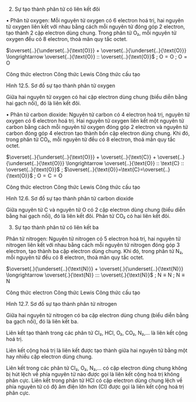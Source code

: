 2. Sự tạo thành phân tử có liên kết đôi

• Phân tử oxygen: Mỗi nguyên tử oxygen có 6 electron hoá trị, hai nguyên tử oxygen liên kết với nhau bằng cách mỗi nguyên tử đóng góp 2 electron, tạo thành 2 cặp electron dùng chung. Trong phân tử O₂, mỗi nguyên tử oxygen đều có 8 electron, thoả mãn quy tắc octet.

$\overset{..}{\underset{..}{\text{O}}} + \overset{..}{\underset{..}{\text{O}}} \longrightarrow \overset{..}{\text{O}} :: \overset{..}{\text{O}}$ ; $\text{O}=\text{O}$ ; $\text{O}=\text{O}$

Công thức electron     Công thức Lewis     Công thức cấu tạo

Hình 12.5. Sơ đồ sự tạo thành phân tử oxygen

Giữa hai nguyên tử oxygen có hai cặp electron dùng chung (biểu diễn bằng hai gạch nối), đó là liên kết đôi.

• Phân tử carbon dioxide: Nguyên tử carbon có 4 electron hoá trị, nguyên tử oxygen có 6 electron hoá trị. Hai nguyên tử oxygen liên kết một nguyên tử carbon bằng cách mỗi nguyên tử oxygen đóng góp 2 electron và nguyên tử carbon đóng góp 4 electron tạo thành bốn cặp electron dùng chung. Khi đó, trong phân tử CO₂, mỗi nguyên tử đều có 8 electron, thoả mãn quy tắc octet.

$\overset{..}{\underset{..}{\text{O}}} + \overset{..}{\text{C}} + \overset{..}{\underset{..}{\text{O}}} \longrightarrow \overset{..}{\text{O}} :: \text{C} :: \overset{..}{\text{O}}$ ; $\overset{..}{\text{O}}=\text{C}=\overset{..}{\text{O}}$ ; $\text{O}=\text{C}=\text{O}$

Công thức electron     Công thức Lewis     Công thức cấu tạo

Hình 12.6. Sơ đồ sự tạo thành phân tử carbon dioxide

Giữa nguyên tử C và nguyên tử O có 2 cặp electron dùng chung (biểu diễn bằng hai gạch nối), đó là liên kết đôi. Phân tử CO₂ có hai liên kết đôi.

3. Sự tạo thành phân tử có liên kết ba

Phân tử nitrogen: Nguyên tử nitrogen có 5 electron hoá trị, hai nguyên tử nitrogen liên kết với nhau bằng cách mỗi nguyên tử nitrogen đóng góp 3 electron, tạo thành ba cặp electron dùng chung. Khi đó, trong phân tử N₂, mỗi nguyên tử đều có 8 electron, thoả mãn quy tắc octet.

$\overset{.}{\underset{..}{\text{N}}} + \overset{.}{\underset{..}{\text{N}}} \longrightarrow \overset{.}{\text{N}} ::: \overset{.}{\text{N}}$ ; $\text{N} \equiv \text{N}$ ; $\text{N} \equiv \text{N}$

Công thức electron     Công thức Lewis     Công thức cấu tạo

Hình 12.7. Sơ đồ sự tạo thành phân tử nitrogen

Giữa hai nguyên tử nitrogen có ba cặp electron dùng chung (biểu diễn bằng ba gạch nối), đó là liên kết ba.

Liên kết tạo thành trong các phân tử Cl₂, HCl, O₂, CO₂, N₂,... là liên kết cộng hoá trị.

Liên kết cộng hoá trị là liên kết được tạo thành giữa hai nguyên tử bằng một hay nhiều cặp electron dùng chung.

Liên kết trong các phân tử Cl₂, O₂, N₂,... có cặp electron dùng chung không bị hút lệch về phía nguyên tử nào được gọi là liên kết cộng hoá trị không phân cực. Liên kết trong phân tử HCl có cặp electron dùng chung lệch về phía nguyên tử có độ âm điện lớn hơn (Cl) được gọi là liên kết cộng hoá trị phân cực.